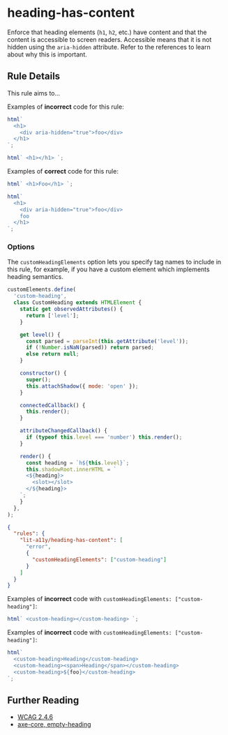 # heading-has-content

Enforce that heading elements (`h1`, `h2`, etc.) have content and that the content is accessible to screen readers. Accessible means that it is not hidden using the `aria-hidden` attribute. Refer to the references to learn about why this is important.

## Rule Details

This rule aims to...

Examples of **incorrect** code for this rule:

```js
html`
  <h1>
    <div aria-hidden="true">foo</div>
  </h1>
`;
```

```js
html` <h1></h1> `;
```

Examples of **correct** code for this rule:

```js
html` <h1>Foo</h1> `;
```

```js
html`
  <h1>
    <div aria-hidden="true">foo</div>
    foo
  </h1>
`;
```

### Options

The `customHeadingElements` option lets you specify tag names to include in this rule, for example, if you have a custom element which implements heading semantics.

```js
customElements.define(
  'custom-heading',
  class CustomHeading extends HTMLElement {
    static get observedAttributes() {
      return ['level'];
    }

    get level() {
      const parsed = parseInt(this.getAttribute('level'));
      if (!Number.isNaN(parsed)) return parsed;
      else return null;
    }

    constructor() {
      super();
      this.attachShadow({ mode: 'open' });
    }

    connectedCallback() {
      this.render();
    }

    attributeChangedCallback() {
      if (typeof this.level === 'number') this.render();
    }

    render() {
      const heading = `h${this.level}`;
      this.shadowRoot.innerHTML = `
      <${heading}>
        <slot></slot>
      </${heading}>
    `;
    }
  },
);
```

```json
{
  "rules": {
    "lit-a11y/heading-has-content": [
      "error",
      {
        "customHeadingElements": ["custom-heading"]
      }
    ]
  }
}
```

Examples of **incorrect** code with `customHeadingElements: ["custom-heading"]`:

```js
html` <custom-heading></custom-heading> `;
```

Examples of **incorrect** code with `customHeadingElements: ["custom-heading"]`:

```js
html`
  <custom-heading>Heading</custom-heading>
  <custom-heading><span>Heading</span></custom-heading>
  <custom-heading>${foo}</custom-heading>
`;
```

## Further Reading

- [WCAG 2.4.6](https://www.w3.org/TR/UNDERSTANDING-WCAG20/navigation-mechanisms-descriptive.html)
- [axe-core, empty-heading](https://dequeuniversity.com/rules/axe/3.2/empty-heading)
